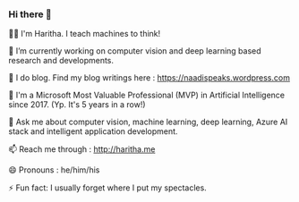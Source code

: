 ### Hi there 👋

<!--
**haritha91/haritha91** is a ✨ _special_ ✨ repository because its `README.md` (this file) appears on your GitHub profile.

Here are some ideas to get you started:
-->
 :standing_man: I'm Haritha. I teach machines to think! 

🔭 I’m currently working on computer vision and deep learning based research and developments. 

🌱 I do blog. Find my blog writings here : https://naadispeaks.wordpress.com

👯 I'm a Microsoft Most Valuable Professional (MVP) in Artificial Intelligence since 2017. (Yp. It's 5 years in a row!)

💬 Ask me about computer vision, machine learning, deep learning, Azure AI stack and intelligent application development.  

📫 Reach me through : http://haritha.me 

😄 Pronouns : he/him/his

⚡ Fun fact: I usually forget where I put my spectacles.
